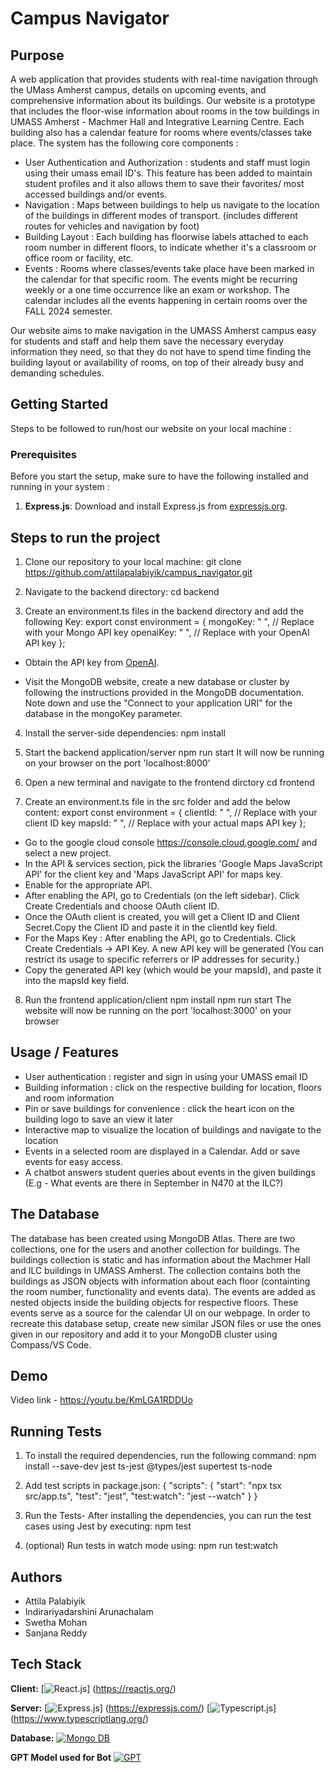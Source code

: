 # Campus Navigator

## Purpose
A web application that provides students with real-time navigation through the UMass Amherst campus, 
details on upcoming events, and comprehensive information about its buildings.
Our website is a prototype that includes the floor-wise information about rooms in the 
tow buildings in UMASS Amherst - Machmer Hall and Integrative Learning Centre.
Each building also has a calendar feature for rooms where events/classes take place.
The system has the following core components :

- User Authentication and Authorization : students and staff must login using their umass email ID's.
This feature has been added to maintain student profiles and it also allows them to save their favorites/
most accessed buildings and/or events.
- Navigation : Maps between buildings to help us navigate to the location of the buildings in different modes of transport.
(includes different routes for vehicles and navigation by foot)
- Building Layout : Each building has floorwise labels attached to each room number in different floors,
to indicate whether it's a classroom or office room or facility, etc.
- Events : Rooms where classes/events take place have been marked in the calendar for that specific room.
The events might be recurring weekly or a one time occurrence like an exam or workshop. The calendar includes all
the events happening in certain rooms over the FALL 2024 semester.

Our website aims to make navigation in the UMASS Amherst campus easy for students and staff and help them save 
the necessary everyday information they need, so that they do not have to spend time finding the building layout or 
availability of rooms, on top of their already busy and demanding schedules.

## Getting Started
Steps to be followed to run/host our website on your local machine :

### Prerequisites
Before you start the setup, make sure to have the following installed and running in your system :

1. **Express.js**: Download and install Express.js from [expressjs.org](https://expressjs.com/).

## Steps to run the project

1. Clone our repository to your local machine: 
git clone https://github.com/attilapalabiyik/campus_navigator.git

2. Navigate to the backend directory: 
cd backend

3. Create an environment.ts files in the backend directory and add the following Key:
export const environment = {
  mongoKey:
    " ", // Replace with your Mongo API key
  openaiKey: " ", // Replace with your OpenAI API key
};
- Obtain the API key from [OpenAI](https://openai.com/index/openai-api/).

- Visit the MongoDB website, create a new database or cluster by following the instructions 
provided in the MongoDB documentation. Note down and use the  "Connect to your application URI" for the 
database in the mongoKey parameter.

4. Install the server-side dependencies:
npm install

5. Start the backend application/server
npm run start
It will now be running on your browser on the port 'localhost:8000'

6. Open a new terminal and navigate to the frontend dirctory
cd frontend

7.  Create  an environment.ts file in the src folder and add the below content:
export const environment = {
  clientId:
    " ",  // Replace with your client ID key
  mapsId: " ", // Replace with your actual maps API key
};

- Go to the google cloud console https://console.cloud.google.com/ and select a new project.
-  In the API & services section, pick the libraries 'Google Maps JavaScript API' for the client key and 'Maps JavaScript API' for maps key.
- Enable for the appropriate API.
- After enabling the API, go to Credentials (on the left sidebar). Click Create Credentials and choose OAuth client ID.
- Once the OAuth client is created, you will get a Client ID and Client Secret.Copy the Client ID and paste it in the clientId key field.
- For the Maps Key : After enabling the API, go to Credentials. Click Create Credentials → API Key.
A new API key will be generated (You can restrict its usage to specific referrers or IP addresses for security.)
- Copy the generated API key (which would be your mapsId), and paste it into the mapsId key field.


8. Run the frontend application/client
npm install 
npm run start
The website will now be running on the port 'localhost:3000' on your browser


## Usage / Features
- User authentication : register and sign in using your UMASS email ID
- Building information : click on the respective building for location, floors and room information
- Pin or save buildings for convenience : click the heart icon on the building logo to save an view it later
- Interactive map to visualize the location of buildings and navigate to the location 
- Events in a selected room are displayed in a Calendar. Add or save events for easy access.
- A chatbot answers student queries about events in the given buildings 
(E.g - What events are there in September in N470 at the ILC?)


## The Database
The database has been created using MongoDB Atlas. There are two collections, one for the users and another collection for buildings. The buildings collection is static and has information about the Machmer Hall and ILC buildings in UMASS Amherst. The collection contains both the buildings as JSON objects with information about each floor (containting the room number, functionality and events data). The events are added as nested objects inside the building objects for respective floors. These events serve as a source for the calendar UI on our webpage. In order to recreate this database setup, create new similar JSON files or use the ones given in our repository and add it to your MongoDB cluster using Compass/VS Code.


## Demo
Video link - https://youtu.be/KmLGA1RDDUo 


## Running Tests

1. To install the required dependencies, run the following command:
npm install --save-dev jest ts-jest @types/jest supertest ts-node

2. Add test scripts in package.json:
{
  "scripts": {
    "start": "npx tsx src/app.ts",
    "test": "jest",
    "test:watch": "jest --watch"
  }
}

3. Run the Tests- After installing the dependencies, you can run the test cases using Jest by executing:
npm test

4. (optional) Run tests in watch mode using: 
npm run test:watch

## Authors
- Attila Palabiyik
- Indirariyadarshini Arunachalam
- Swetha Mohan
- Sanjana Reddy


## Tech Stack

**Client:** [![React.js](https://img.shields.io/badge/React-20232A?style=for-the-badge&logo=react&logoColor=61DAFB)]
(https://reactjs.org/)

**Server:** 
[![Express.js](https://img.shields.io/badge/Express.js-404D59?style=for-the-badge)]
(https://expressjs.com/)
[![Typescript.js](https://img.shields.io/badge/TypeScript-3178C6?style=for-the-badge&logo=typescript&logoColor=white)]
(https://www.typescriptlang.org/)

**Database:** 
[![Mongo DB](https://img.shields.io/badge/MongoDB-4EA94B?style=for-the-badge&logo=mongodb&logoColor=white)](https://www.mongodb.com/)

**GPT Model used for Bot**
[![GPT](https://img.shields.io/badge/chatGPT-74aa9c?style=for-the-badge&logo=openai&logoColor=white)](https://platform.openai.com/docs/models/gpt-4-0-turbo)

